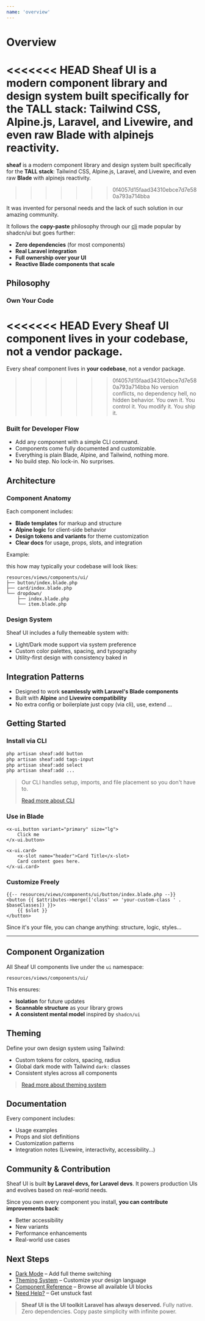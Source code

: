 ```yaml
---
name: 'overview'
---
```

# Overview

<<<<<<< HEAD
**Sheaf UI** is a modern component library and design system built specifically for the **TALL stack**: Tailwind CSS, Alpine.js, Laravel, and Livewire, and even raw **Blade** with alpinejs reactivity.
=======
**sheaf** is a modern component library and design system built specifically for the **TALL stack**: Tailwind CSS, Alpine.js, Laravel, and Livewire, and even raw **Blade** with alpinejs reactivity.
>>>>>>> 0f4057d15faad34310ebce7d7e580a793a714bba

It was invented for personal needs and the lack of such solution in our amazing community.

It follows the **copy-paste** philosophy through our [cli](/docs/guides/installation) made popular by shadcn/ui but goes further:

* **Zero dependencies** (for most components)
* **Real Laravel integration**
* **Full ownership over your UI**
* **Reactive Blade components that scale**

## Philosophy

### Own Your Code

<<<<<<< HEAD
Every Sheaf UI component lives in **your codebase**, not a vendor package.
=======
Every sheaf component lives in **your codebase**, not a vendor package.
>>>>>>> 0f4057d15faad34310ebce7d7e580a793a714bba
No version conflicts, no dependency hell, no hidden behavior.
You own it. You control it.  You modify it. You ship it.

### Built for Developer Flow

* Add any component with a simple CLI command.
* Components come fully documented and customizable.
* Everything is plain Blade, Alpine, and Tailwind, nothing more.
* No build step. No lock-in. No surprises.


## Architecture

### Component Anatomy

Each component includes:

* **Blade templates** for markup and structure
* **Alpine logic** for client-side behavior
* **Design tokens and variants** for theme customization
* **Clear docs** for usage, props, slots, and integration

Example:

this how may typically your codebase will look likes:

```
resources/views/components/ui/
├── button/index.blade.php
├── card/index.blade.php
└── dropdown/
    ├── index.blade.php
    └── item.blade.php
```

### Design System

Sheaf UI includes a fully themeable system with:

* Light/Dark mode support via system preference
* Custom color palettes, spacing, and typography
* Utility-first design with consistency baked in


## Integration Patterns

* Designed to work **seamlessly with Laravel's Blade components**
* Built with **Alpine** and **Livewire compatibility**
* No extra config or boilerplate just copy (via cli), use, extend ...


## Getting Started

### Install via CLI

```bash
php artisan sheaf:add button
php artisan sheaf:add tags-input
php artisan sheaf:add select
php artisan sheaf:add ...
```

> Our CLI handles setup, imports, and file placement so you don't have to.
> 
> [Read more about CLI](/docs/guides/installation)

### Use in Blade

```blade
<x-ui.button variant="primary" size="lg">
    Click me
</x-ui.button>

<x-ui.card>
    <x-slot name="header">Card Title</x-slot>
    Card content goes here.
</x-ui.card>
```

### Customize Freely

```blade
{{-- resources/views/components/ui/button/index.blade.php --}}
<button {{ $attributes->merge(['class' => 'your-custom-class ' . $baseClasses]) }}>
    {{ $slot }}
</button>
```

Since it's your file, you can change anything: structure, logic, styles...

---

## Component Organization

All Sheaf UI components live under the `ui` namespace:

```
resources/views/components/ui/
```

This ensures:

* **Isolation** for future updates
* **Scannable structure** as your library grows
* **A consistent mental model** inspired by `shadcn/ui`


## Theming

Define your own design system using Tailwind:

* Custom tokens for colors, spacing, radius
* Global dark mode with Tailwind `dark:` classes
* Consistent styles across all components

> [Read more about theming system](/docs/guides/themes)

## Documentation

Every component includes:

* Usage examples
* Props and slot definitions
* Customization patterns
* Integration notes (Livewire, interactivity, accessibility...)

## Community & Contribution

Sheaf UI is built **by Laravel devs, for Laravel devs**.
It powers production UIs and evolves based on real-world needs.

Since you own every component you install, **you can contribute improvements back**:

* Better accessibility
* New variants
* Performance enhancements
* Real-world use cases


## Next Steps

* [Dark Mode](/docs/guides/dark-mode) – Add full theme switching
* [Theming System](/docs/guides/themes) – Customize your design language
* [Component Reference](/docs/components) – Browse all available UI blocks
* [Need Help?](/docs/guides/help) – Get unstuck fast


> **Sheaf UI is the UI toolkit Laravel has always deserved.**
> Fully native. Zero dependencies. Copy paste simplicity with infinite power.